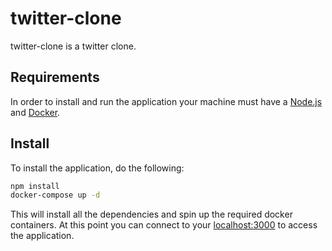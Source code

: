 # twitter-clone

twitter-clone is a twitter clone.

## Requirements

In order to install and run the application your machine must have a [Node.js](https://nodejs.org) and [Docker](https://docker.com).

## Install

To install the application, do the following:

```bash
npm install
docker-compose up -d
```

This will install all the dependencies and spin up the required docker containers.
At this point you can connect to your [localhost:3000](http://localhost:3000) to access the application.
